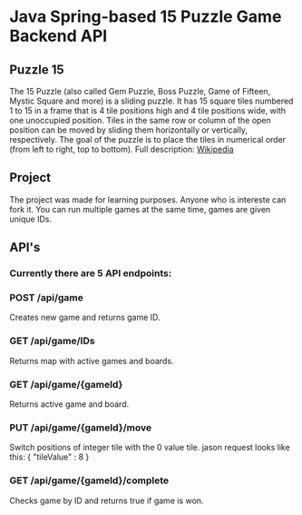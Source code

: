 # Java Spring-based 15 Puzzle Game Backend API

## Puzzle 15
The 15 Puzzle (also called Gem Puzzle, Boss Puzzle, Game of Fifteen, Mystic Square and more) is a sliding puzzle. It has 15 square tiles numbered 1 to 15 in a frame that is 4 tile positions high and 4 tile positions wide, with one unoccupied position. Tiles in the same row or column of the open position can be moved by sliding them horizontally or vertically, respectively. The goal of the puzzle is to place the tiles in numerical order (from left to right, top to bottom).
Full description: [Wikipedia](https://en.wikipedia.org/wiki/15_Puzzle)

## Project
The project was made for learning purposes. Anyone who is intereste can fork it.
You can run multiple games at the same time, games are given unique IDs. 

## API's
### Currently there are 5 API endpoints:

### POST /api/game
Creates new game and returns game ID.

### GET /api/game/IDs
Returns map with active games and boards.

### GET /api/game/{gameId}
Returns active game and board.

### PUT /api/game/{gameId}/move
Switch positions of integer tile with the 0 value tile.
jason request looks like this:
{ 
"tileValue" : 8 
}

### GET /api/game/{gameId}/complete
Checks game by ID and returns true if game is won.
